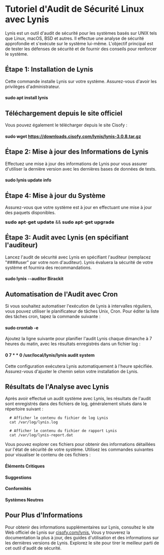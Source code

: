 
#  Tutoriel d'Audit de Sécurité Linux avec Lynis 


Lynis est un outil d'audit de sécurité pour les systèmes basés sur UNIX tels que Linux, macOS, BSD et autres. Il effectue une analyse de sécurité approfondie et s'exécute sur le système lui-même. L'objectif principal est de tester les défenses de sécurité et de fournir des conseils pour renforcer le système.

## Étape 1: Installation de Lynis

Cette commande installe Lynis sur votre système. Assurez-vous d'avoir les privilèges d'administrateur.

#### sudo apt install lynis


## Téléchargement depuis le site officiel

Vous pouvez également le télécharger depuis le site Cisofy :

#### sudo wget https://downloads.cisofy.com/lynis/lynis-3.0.8.tar.gz


## Étape 2: Mise à jour des Informations de Lynis

Effectuez une mise à jour des informations de Lynis pour vous assurer d'utiliser la dernière version avec les dernières bases de données de tests.

 #### sudo lynis update info





## Étape 4: Mise à jour du Système

Assurez-vous que votre système est à jour en effectuant une mise à jour des paquets disponibles.

𝘀𝘂𝗱𝗼 𝗮𝗽𝘁-𝗴𝗲𝘁 𝘂𝗽𝗱𝗮𝘁𝗲 && 𝘀𝘂𝗱𝗼 𝗮𝗽𝘁-𝗴𝗲𝘁 𝘂𝗽𝗴𝗿𝗮𝗱𝗲


## Étape 3: Audit avec Lynis (en spécifiant l'auditeur)

Lancez l'audit de sécurité avec Lynis en spécifiant l'auditeur (remplacez "####user" par votre nom d'auditeur). Lynis évaluera la sécurité de votre système et fournira des recommandations.

#### sudo lynis --auditor Birackit


## Automatisation de l'Audit avec Cron

Si vous souhaitez automatiser l'exécution de Lynis à intervalles réguliers, vous pouvez utiliser le planificateur de tâches Unix, Cron. Pour éditer la liste des tâches cron, tapez la commande suivante :


#### sudo crontab -e

Ajoutez la ligne suivante pour planifier l'audit Lynis chaque dimanche à 7 heures du matin, avec les résultats enregistrés dans un fichier log :

#### 0 7 * * 0 /usr/local/lynis/lynis audit system

Cette configuration exécutera Lynis automatiquement à l'heure spécifiée. Assurez-vous d'ajuster le chemin selon votre installation de Lynis.






## Résultats de l'Analyse avec Lynis

Après avoir effectué un audit système avec Lynis, les résultats de l'audit sont enregistrés dans des fichiers de log, généralement situés dans le répertoire suivant :
    
      # Afficher le contenu du fichier de log Lynis
      cat /var/log/lynis.log
      
      # Afficher le contenu du fichier de rapport Lynis
      cat /var/log/lynis-report.dat

Vous pouvez explorer ces fichiers pour obtenir des informations détaillées sur l'état de sécurité de votre système. Utilisez les commandes suivantes pour visualiser le contenu de ces fichiers :


#### Éléments Critiques
#### Suggestions
#### Conformités
#### Systèmes Neutres





## Pour Plus d'Informations

Pour obtenir des informations supplémentaires sur Lynis, consultez le site Web officiel de Lynis sur [cisofy.com/lynis.](https://cisofy.com/lynis/) Vous y trouverez la documentation la plus à jour, des guides d'utilisation et des informations sur les dernières versions de Lynis. Explorez le site pour tirer le meilleur parti de cet outil d'audit de sécurité.

